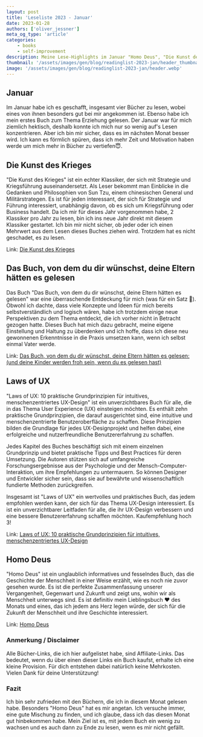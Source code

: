 ```yaml
---
layout: post
title: 'Leseliste 2023 - Januar'
date: 2023-01-28
authors: ['oliver_jessner']
meta_og_type: 'article'
categories:
    - books
    - self-improvement
description: Meine Lese-Highlights im Januar "Homo Deus", "Die Kunst des Krieges" - Sun Tzus, "Laws of UX", und "Das Buch, von dem du dir wünschst, deine Eltern hätten es gelesen"
thumbnail: '/assets/images/gen/blog/readinglist-2023-jan/header_thumbnail.webp'
image: '/assets/images/gen/blog/readinglist-2023-jan/header.webp'
---
```


## Januar

Im Januar habe ich es geschafft, insgesamt vier Bücher zu lesen, wobei eines von ihnen besonders gut bei mir angekommen ist. Ebenso habe ich mein erstes Buch zum Thema Erziehung gelesen. Der Januar war für mich ziemlich hektisch, deshalb konnte ich mich nur so wenig auf's Lesen konzentrieren. Aber ich bin mir sicher, dass es im nächsten Monat besser wird. Ich kann es förmlich spüren, dass ich mehr Zeit und Motivation haben werde um mich mehr in Bücher zu vertiefen😇.

## Die Kunst des Krieges

"Die Kunst des Krieges" ist ein echter Klassiker, der sich mit Strategie und Kriegsführung auseinandersetzt. Als Leser bekommt man Einblicke in die Gedanken und Philosophien von Sun Tzu, einem chinesischen General und Militärstrategen. Es ist für jeden interessant, der sich für Strategie und Führung interessiert, unabhängig davon, ob es sich um Kriegsführung oder Business handelt. Da ich mir für dieses Jahr vorgenommen habe, 2 Klassiker pro Jahr zu lesen, bin ich ins neue Jahr direkt mit diesem Klassiker gestartet. Ich bin mir nicht sicher, ob jeder oder ich einen Mehrwert aus dem Lesen dieses Buches ziehen wird. Trotzdem hat es nicht geschadet, es zu lesen.

Link:
[Die Kunst des Krieges](https://amzn.to/3JEH5bB)

## Das Buch, von dem du dir wünschst, deine Eltern hätten es gelesen

Das Buch "Das Buch, von dem du dir wünschst, deine Eltern hätten es gelesen" war eine überraschende Entdeckung für mich (was für ein Satz 🤯). Obwohl ich dachte, dass viele Konzepte und Ideen für mich bereits selbstverständlich und logisch wären, habe ich trotzdem einige neue Perspektiven zu dem Thema entdeckt, die ich vorher nicht in Betracht gezogen hatte. Dieses Buch hat mich dazu gebracht, meine eigene Einstellung und Haltung zu überdenken und ich hoffe, dass ich diese neu gewonnenen Erkenntnisse in die Praxis umsetzen kann, wenn ich selbst einmal Vater werde.

Link:
[Das Buch, von dem du dir wünschst, deine Eltern hätten es gelesen: (und deine Kinder werden froh sein, wenn du es gelesen hast)](https://amzn.to/3l0P7RG)

## Laws of UX

"Laws of UX: 10 praktische Grundprinzipien für intuitives, menschenzentriertes UX-Design" ist ein unverzichtbares Buch für alle, die in das Thema User Experience (UX) einsteigen möchten. Es enthält zehn praktische Grundprinzipien, die darauf ausgerichtet sind, eine intuitive und menschenzentrierte Benutzeroberfläche zu schaffen. Diese Prinzipien bilden die Grundlage für jedes UX-Designprojekt und helfen dabei, eine erfolgreiche und nutzerfreundliche Benutzererfahrung zu schaffen.

Jedes Kapitel des Buches beschäftigt sich mit einem einzelnen Grundprinzip und bietet praktische Tipps und Best Practices für deren Umsetzung. Die Autoren stützen sich auf umfangreiche Forschungsergebnisse aus der Psychologie und der Mensch-Computer-Interaktion, um ihre Empfehlungen zu untermauern. So können Designer und Entwickler sicher sein, dass sie auf bewährte und wissenschaftlich fundierte Methoden zurückgreifen.

Insgesamt ist "Laws of UX" ein wertvolles und praktisches Buch, das jedem empfohlen werden kann, der sich für das Thema UX-Design interessiert. Es ist ein unverzichtbarer Leitfaden für alle, die ihr UX-Design verbessern und eine bessere Benutzererfahrung schaffen möchten. Kaufempfehlung hoch 3!

Link:
[Laws of UX: 10 praktische Grundprinzipien für intuitives, menschenzentriertes UX-Design](https://amzn.to/3DDyWQD)

## Homo Deus

"Homo Deus" ist ein unglaublich informatives und fesselndes Buch, das die Geschichte der Menschheit in einer Weise erzählt, wie es noch nie zuvor gesehen wurde. Es ist die perfekte Zusammenfassung unserer Vergangenheit, Gegenwart und Zukunft und zeigt uns, wohin wir als Menschheit unterwegs sind. Es ist definitiv mein Lieblingsbuch ❤️ des Monats und eines, das ich jedem ans Herz legen würde, der sich für die Zukunft der Menschheit und ihre Geschichte interessiert.

Link:
[Homo Deus](https://amzn.to/3HAgKZx)

### Anmerkung / Disclaimer

Alle Bücher-Links, die ich hier aufgelistet habe, sind Affiliate-Links. Das bedeutet, wenn du über einen dieser Links ein Buch kaufst, erhalte ich eine kleine Provision. Für dich entstehen dabei natürlich keine Mehrkosten. Vielen Dank für deine Unterstützung!

### Fazit

Ich bin sehr zufrieden mit den Büchern, die ich in diesem Monat gelesen habe. Besonders "Homo Deus" hat es mir angetan. Ich versuche immer, eine gute Mischung zu finden, und ich glaube, dass ich das diesen Monat gut hinbekommen habe. Mein Ziel ist es, mit jedem Buch ein wenig zu wachsen und es auch dann zu Ende zu lesen, wenn es mir nicht gefällt.
